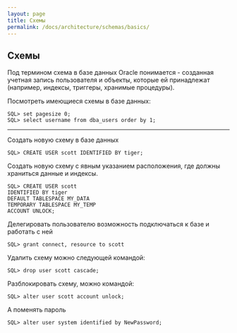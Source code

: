 ```yaml
---
layout: page
title: Схемы
permalink: /docs/architecture/schemas/basics/
---
```


<h2>Схемы</h2>


Под термином схема в базе данных Oracle понимается - созданная учетная запись пользователя и объекты, которые ей принадлежат (например, индексы, триггеры, хранимые процедуры).


Посмотреть имеющиеся схемы в базе данных:

    SQL> set pagesize 0;
    SQL> select username from dba_users order by 1;

---------------------

Создать новую схему в базе данных

    SQL> CREATE USER scott IDENTIFIED BY tiger;


Создать новую схему с явным указанием расположения, где должны храниться данные и индексы.

    SQL> CREATE USER scott
    IDENTIFIED BY tiger
    DEFAULT TABLESPACE MY_DATA
    TEMPORARY TABLESPACE MY_TEMP
    ACCOUNT UNLOCK;


Делегировать пользователю возможность подключаться к базе и работать с ней

    SQL> grant connect, resource to scott


Удалить схему можно следующей командой:

    SQL> drop user scott cascade;


Разблокировать схему, можно командой:

    SQL> alter user scott account unlock;

А поменять пароль

    SQL> alter user system identified by NewPassword;
